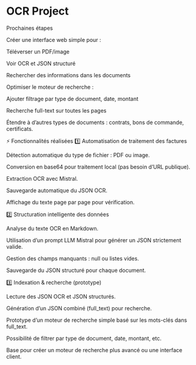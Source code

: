 # OCR Project 
Prochaines étapes

Créer une interface web simple pour :

Téléverser un PDF/image

Voir OCR et JSON structuré

Rechercher des informations dans les documents

Optimiser le moteur de recherche :

Ajouter filtrage par type de document, date, montant

Recherche full-text sur toutes les pages

Étendre à d’autres types de documents : contrats, bons de commande, certificats.


⚡ Fonctionnalités réalisées
1️⃣ Automatisation de traitement des factures

Détection automatique du type de fichier : PDF ou image.

Conversion en base64 pour traitement local (pas besoin d’URL publique).

Extraction OCR avec Mistral.

Sauvegarde automatique du JSON OCR.

Affichage du texte page par page pour vérification.

2️⃣ Structuration intelligente des données

Analyse du texte OCR en Markdown.

Utilisation d’un prompt LLM Mistral pour générer un JSON strictement valide.

Gestion des champs manquants : null ou listes vides.

Sauvegarde du JSON structuré pour chaque document.

3️⃣ Indexation & recherche (prototype)

Lecture des JSON OCR et JSON structurés.

Génération d’un JSON combiné (full_text) pour recherche.

Prototype d’un moteur de recherche simple basé sur les mots-clés dans full_text.

Possibilité de filtrer par type de document, date, montant, etc.

Base pour créer un moteur de recherche plus avancé ou une interface client.